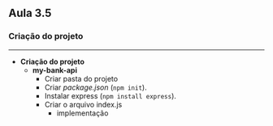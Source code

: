 ## Aula 3.5
### Criação do projeto
---
- **Criação do projeto**
	- **my-bank-api**
		- Criar pasta do projeto
		- Criar *package.json* (`npm init`).
		- Instalar express (`npm install express`).
		- Criar o arquivo index.js
			- implementação